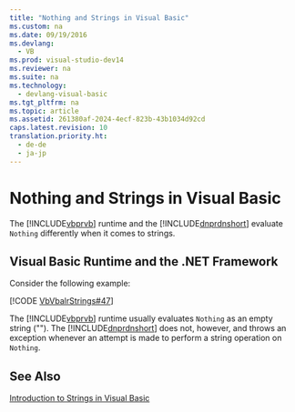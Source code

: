```yaml
---
title: "Nothing and Strings in Visual Basic"
ms.custom: na
ms.date: 09/19/2016
ms.devlang: 
  - VB
ms.prod: visual-studio-dev14
ms.reviewer: na
ms.suite: na
ms.technology: 
  - devlang-visual-basic
ms.tgt_pltfrm: na
ms.topic: article
ms.assetid: 261380af-2024-4ecf-823b-43b1034d92cd
caps.latest.revision: 10
translation.priority.ht: 
  - de-de
  - ja-jp
---
```

# Nothing and Strings in Visual Basic
The [!INCLUDE[vbprvb](../vs140/includes/vbprvb_md.md)] runtime and the [!INCLUDE[dnprdnshort](../vs140/includes/dnprdnshort_md.md)] evaluate `Nothing` differently when it comes to strings.  
  
## Visual Basic Runtime and the .NET Framework  
 Consider the following example:  
  
 [!CODE [VbVbalrStrings#47](../CodeSnippet/VS_Snippets_VBCSharp/VbVbalrStrings#47)]  
  
 The [!INCLUDE[vbprvb](../vs140/includes/vbprvb_md.md)] runtime usually evaluates `Nothing` as an empty string (""). The [!INCLUDE[dnprdnshort](../vs140/includes/dnprdnshort_md.md)] does not, however, and throws an exception whenever an attempt is made to perform a string operation on `Nothing`.  
  
## See Also  
 [Introduction to Strings in Visual Basic](../vs140/Introduction-to-Strings-in-Visual-Basic.md)